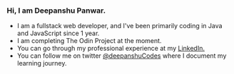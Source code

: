 <h3> Hi, I am Deepanshu Panwar.</h3>
<ul>
<li> I am a fullstack web developer, and I've been primarily coding in Java and JavaScript since 1 year. </li>
<li> I am completing The Odin Project at the moment.</li>
<li> You can go through my professional experience at my 
<a href="https://www.linkedin.com/in/deepanshu-panwar-a667b2147/">LinkedIn.</a></li>
<li>You can follow me on twitter <a href = "https://twitter.com/DeepanshuCodes">@deepanshuCodes</a> where I document my learning journey.</li>
